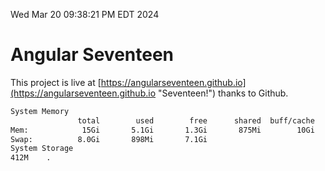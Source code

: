 Wed Mar 20 09:38:21 PM EDT 2024

# Angular Seventeen


This project is live at [https://angularseventeen.github.io](https://angularseventeen.github.io "Seventeen!") thanks to Github.

```bash
System Memory
               total        used        free      shared  buff/cache   available
Mem:            15Gi       5.1Gi       1.3Gi       875Mi        10Gi        10Gi
Swap:          8.0Gi       898Mi       7.1Gi
System Storage
412M	.
```
